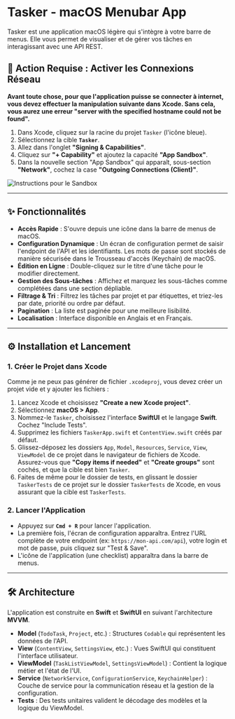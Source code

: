 # Tasker - macOS Menubar App

Tasker est une application macOS légère qui s'intègre à votre barre de menus. Elle vous permet de visualiser et de gérer vos tâches en interagissant avec une API REST.

## 🚀 **Action Requise : Activer les Connexions Réseau**

**Avant toute chose, pour que l'application puisse se connecter à internet, vous devez effectuer la manipulation suivante dans Xcode. Sans cela, vous aurez une erreur "server with the specified hostname could not be found".**

1.  Dans Xcode, cliquez sur la racine du projet `Tasker` (l'icône bleue).
2.  Sélectionnez la cible **`Tasker`**.
3.  Allez dans l'onglet **"Signing & Capabilities"**.
4.  Cliquez sur **"+ Capability"** et ajoutez la capacité **"App Sandbox"**.
5.  Dans la nouvelle section "App Sandbox" qui apparaît, sous-section **"Network"**, cochez la case **"Outgoing Connections (Client)"**.

![Instructions pour le Sandbox](https://i.imgur.com/8n41d7o.png)

---

## ✨ Fonctionnalités

-   **Accès Rapide** : S'ouvre depuis une icône dans la barre de menus de macOS.
-   **Configuration Dynamique** : Un écran de configuration permet de saisir l'endpoint de l'API et les identifiants. Les mots de passe sont stockés de manière sécurisée dans le Trousseau d'accès (Keychain) de macOS.
-   **Édition en Ligne** : Double-cliquez sur le titre d'une tâche pour le modifier directement.
-   **Gestion des Sous-tâches** : Affichez et marquez les sous-tâches comme complétées dans une section dépliable.
-   **Filtrage & Tri** : Filtrez les tâches par projet et par étiquettes, et triez-les par date, priorité ou ordre par défaut.
-   **Pagination** : La liste est paginée pour une meilleure lisibilité.
-   **Localisation** : Interface disponible en Anglais et en Français.

---

## ⚙️ Installation et Lancement

### 1. Créer le Projet dans Xcode

Comme je ne peux pas générer de fichier `.xcodeproj`, vous devez créer un projet vide et y ajouter les fichiers :

1.  Lancez Xcode et choisissez **"Create a new Xcode project"**.
2.  Sélectionnez **macOS > App**.
3.  Nommez-le `Tasker`, choisissez l'interface **SwiftUI** et le langage **Swift**. Cochez "Include Tests".
4.  Supprimez les fichiers `TaskerApp.swift` et `ContentView.swift` créés par défaut.
5.  Glissez-déposez les dossiers `App`, `Model`, `Resources`, `Service`, `View`, `ViewModel` de ce projet dans le navigateur de fichiers de Xcode. Assurez-vous que **"Copy items if needed"** et **"Create groups"** sont cochés, et que la cible est bien `Tasker`.
6.  Faites de même pour le dossier de tests, en glissant le dossier `TaskerTests` de ce projet sur le dossier `TaskerTests` de Xcode, en vous assurant que la cible est `TaskerTests`.

### 2. Lancer l'Application

-   Appuyez sur **`Cmd + R`** pour lancer l'application.
-   La première fois, l'écran de configuration apparaîtra. Entrez l'URL complète de votre endpoint (ex: `https://mon-api.com/api`), votre login et mot de passe, puis cliquez sur "Test & Save".
-   L'icône de l'application (une checklist) apparaîtra dans la barre de menus.

---

## 🛠️ Architecture

L'application est construite en **Swift** et **SwiftUI** en suivant l'architecture **MVVM**.
-   **Model** (`TodoTask`, `Project`, etc.) : Structures `Codable` qui représentent les données de l'API.
-   **View** (`ContentView`, `SettingsView`, etc.) : Vues SwiftUI qui constituent l'interface utilisateur.
-   **ViewModel** (`TaskListViewModel`, `SettingsViewModel`) : Contient la logique métier et l'état de l'UI.
-   **Service** (`NetworkService`, `ConfigurationService`, `KeychainHelper`) : Couche de service pour la communication réseau et la gestion de la configuration.
-   **Tests** : Des tests unitaires valident le décodage des modèles et la logique du ViewModel.